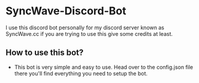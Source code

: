 # SyncWave-Discord-Bot
I use this discord bot personally for my discord server known as SyncWave.cc if you are trying to use this give some credits at least.

## How to use this bot?
- This bot is very simple and easy to use. Head over to the config.json file there you'll find everything you need to setup the bot. 
